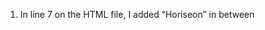 1.	In line 7 on the HTML file, I added “Horiseon” in between <Title> tag.
2.	h1>Hori<span class="seo">seo</span>n</h1>
In line 12 on the HTML file I removed the <span> tag because this did not have any purpose as the color of Horiseon was all white.
3.	Remove <Div> tag in line 13 and 25 and replace with <nav> in HTML file.
4.	Remove <Div> tag in line 27, 35, and 39 and replace with <nav> in CSS file.
For 3 and 4 you replace the <Div> tag with <nav> tag because this is the navigation part of the website.
5. 	Lines 30, 37, and 44 added the alt=”” with a description of each picture after the image source.
6.	Replaced <Div> tag with <Main> tag in line 28 and 49 because this is the main content of the website. HTML
7.	Remove class=”content” because each of the image source has a class= already. After doing this go to the CSS file and remove line 72 to 76 because you do not need this after removing the class=content in HTML.
8.	Add alt for lines 59, 63, and 70 in HTML.
9.	Retitle each the code in line 57, 63, and 70 to class="Benefit" in HTML.
10.	Go to CSS File and remove the extra Benefit Lead/Brand/Cost as it is all under what Benefit now.
11.	In HTML file remove line 30 and change line 71 in CSS file to main {}.



